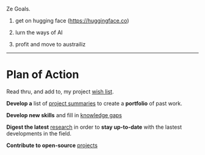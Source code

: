 Ze Goals.

1. get on hugging face (https://huggingface.co)

2. lurn the ways of AI

3. profit and move to austrailiz

---

# Plan of Action

Read thru, and add to, my project [wish list](./wish_list.md).

**Develop a** list of [project summaries](./summaries.md) to create a **portfolio** of past work.

**Develop new skills** and fill in [knowledge gaps](./gap.md)

**Digest the latest** [research](./research.md) in order to **stay up-to-date** with the lastest developments in the field.

**Contribute to open-source** [projects](./projects.md)

